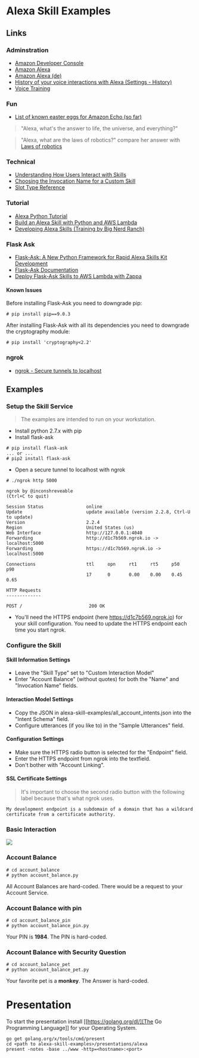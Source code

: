 # Alexa Skill Examples

## Links
### Adminstration
* [Amazon Developer Console](https://developer.amazon.com)
* [Amazon Alexa](https://alexa.amazon.com)
* [Amazon Alexa (de)](https://alexa.amazon.de)
* [History of your voice interactions with Alexa (Settings - History)](https://alexa.amazon.de/spa/index.html?#settings/dialogs)
* [Voice Training](https://www.amazon.com/gp/help/customer/display.html?nodeId=201601940)

### Fun
* [List of known easter eggs for Amazon Echo (so far)](https://www.reddit.com/r/amazonecho/comments/2v15fx/list_of_known_easter_eggs_for_amazon_echo_so_far)

> "Alexa, what's the answer to life, the universe, and everything?"

> "Alexa, what are the laws of robotics?" compare her answer with <a href="https://en.wikipedia.org/wiki/Laws_of_robotics">Laws of robotics<a>

### Technical
* [Understanding How Users Interact with Skills](https://developer.amazon.com/public/solutions/alexa/alexa-skills-kit/docs/understanding-how-users-interact-with-skills)
* [Choosing the Invocation Name for a Custom Skill](https://developer.amazon.com/public/solutions/alexa/alexa-skills-kit/docs/choosing-the-invocation-name-for-an-alexa-skill)
* [Slot Type Reference](https://developer.amazon.com/public/solutions/alexa/alexa-skills-kit/docs/built-in-intent-ref/slot-type-reference)

### Tutorial
* [Alexa Python Tutorial](https://developer.amazon.com/de/alexa-skills-kit/alexa-skill-quick-start-tutorial)
* [Build an Alexa Skill with Python and AWS Lambda](http://moduscreate.com/build-an-alexa-skill-with-python-and-aws-lambda)
* [Developing Alexa Skills (Training by Big Nerd Ranch)](https://developer.amazon.com/de/alexa-skills-kit/big-nerd-ranch)

### Flask Ask
* [Flask-Ask: A New Python Framework for Rapid Alexa Skills Kit Development](https://developer.amazon.com/de/blogs/post/tx14r0iyygh3skt/flask-ask:-a-new-python-framework-for-rapid-alexa-skills-kit-development)
* [Flask-Ask Documentation](https://flask-ask.readthedocs.io/en/latest)
* [Deploy Flask-Ask Skills to AWS Lambda with Zappa](https://developer.amazon.com/blogs/alexa/post/8e8ad73a-99e9-4c0f-a7b3-60f92287b0bf/new-alexa-tutorial-deploy-flask-ask-skills-to-aws-lambda-with-zappa)

#### Known Issues
Before installing Flask-Ask you need to downgrade pip:
```
# pip install pip==9.0.3
```
After installing Flask-Ask with all its dependencies you need to downgrade the cryptography module:
```
# pip install 'cryptography<2.2'
```

### ngrok
* [ngrok - Secure tunnels to localhost](https://ngrok.com)

## Examples
### Setup the Skill Service
> The examples are intended to run on your workstation.
* Install python 2.7.x with pip
* Install flask-ask
```
# pip install flask-ask
... or ...
# pip2 install flask-ask
```
* Open a secure tunnel to localhost with ngrok
```
# ./ngrok http 5000

ngrok by @inconshreveable                                                                                                                                                                                                                                             (Ctrl+C to quit)

Session Status                online
Update                        update available (version 2.2.8, Ctrl-U to update)
Version                       2.2.4
Region                        United States (us)
Web Interface                 http://127.0.0.1:4040
Forwarding                    http://d1c7b569.ngrok.io -> localhost:5000
Forwarding                    https://d1c7b569.ngrok.io -> localhost:5000

Connections                   ttl     opn     rt1     rt5     p50     p90
                              17      0       0.00    0.00    0.45    0.65

HTTP Requests
-------------

POST /                         200 OK
```
* You'll need the HTTPS endpoint (here https://d1c7b569.ngrok.io) for your skill configuration. You need to update the HTTPS endpoint each time you start ngrok.

### Configure the Skill
#### Skill Information Settings
* Leave the "Skill Type" set to "Custom Interaction Model"
* Enter "Account Balance" (without quotes) for both the "Name" and "Invocation Name" fields.

#### Interaction Model Settings
* Copy the JSON in alexa-skill-examples/all_account_intents.json into the "Intent Schema" field.
* Configure utterances (if you like to) in the "Sample Utterances" field.

#### Configuration Settings
* Make sure the HTTPS radio button is selected for the "Endpoint" field.
* Enter the HTTPS endpoint from ngrok into the textfield.
* Don't bother with "Account Linking".

#### SSL Certificate Settings
> It's important to choose the second radio button with the following label because that's what ngrok uses.
```
My development endpoint is a subdomain of a domain that has a wildcard certificate from a certificate authority.
```

### Basic Interaction
<img src="https://rawgithub.com/marcsauter/alexa-skill-examples/master/images/interaction.svg">

### Account Balance
```
# cd account_balance
# python account_balance.py
```

All Account Balances are hard-coded. There would be a request to your Account Service.

### Account Balance with pin
```
# cd account_balance_pin
# python account_balance_pin.py
```

Your PIN is **1984**. The PIN is hard-coded.

### Account Balance with Security Question
```
# cd account_balance_pet
# python account_balance_pet.py
```

Your favorite pet is a **monkey**. The Answer is hard-coded.

# Presentation

To start the presentation install [[https://golang.org/dl/][The Go Programming Language]] for your Operating System.
```
go get golang.org/x/tools/cmd/present
cd <path to alexa-skill-examples>/presentations/alexa
present -notes -base ../www -http=<hostname>:<port>
```


